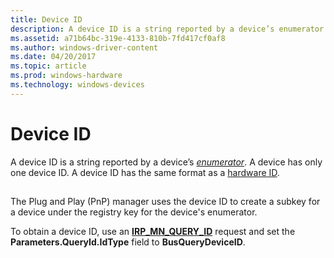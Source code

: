```yaml
---
title: Device ID
description: A device ID is a string reported by a device’s enumerator. A device has only one device ID. A device ID has the same format as a hardware ID.
ms.assetid: a71b64bc-319e-4133-810b-7fd417cf0af8
ms.author: windows-driver-content
ms.date: 04/20/2017
ms.topic: article
ms.prod: windows-hardware
ms.technology: windows-devices
---
```


# Device ID


A device ID is a string reported by a device’s [*enumerator*](https://msdn.microsoft.com/library/windows/hardware/ff556279#wdkgloss-enumerator). A device has only one device ID. A device ID has the same format as a [hardware ID](hardware-ids.md).

## <a href="" id="ddk-device-ids-dg"></a>


The Plug and Play (PnP) manager uses the device ID to create a subkey for a device under the registry key for the device's enumerator.

To obtain a device ID, use an [**IRP\_MN\_QUERY\_ID**](https://msdn.microsoft.com/library/windows/hardware/ff551679) request and set the **Parameters.QueryId.IdType** field to **BusQueryDeviceID**.

 

 





